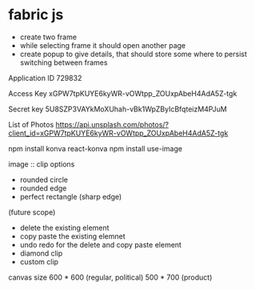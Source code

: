 # fabric js


- create two frame
- while selecting frame it should open another page
- create popup to give details, that should store some where to persist switching between frames


Application ID
729832

Access Key
xGPW7tpKUYE6kyWR-vOWtpp_ZOUxpAbeH4AdA5Z-tgk

Secret key
5U8SZP3VAYkMoXUhah-vBk1WpZByIcBfqteizM4PJuM


List of Photos
https://api.unsplash.com/photos/?client_id=xGPW7tpKUYE6kyWR-vOWtpp_ZOUxpAbeH4AdA5Z-tgk



npm install konva react-konva
npm install use-image


image :: clip options
- rounded circle 
- rounded edge
- perfect rectangle (sharp edge)


(future scope)
- delete the existing element
- copy paste the existing elemnet
- undo redo for the delete and copy paste element
- diamond clip 
- custom clip


canvas size 
 600 * 600 (regular, political)
 500 * 700 (product)


